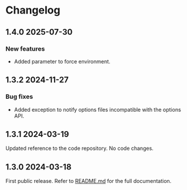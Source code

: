 # Changelog

<!--[//]: # (
## <Release number> <Date YYYY-MM-DD>
### Breaking changes
### Deprecations
### New features
### Bug fixes
)-->

## 1.4.0 2025-07-30

### New features

- Added parameter to force environment.

## 1.3.2 2024-11-27

### Bug fixes

- Added exception to notify options files incompatible with the options API.

## 1.3.1 2024-03-19

Updated reference to the code repository. No code changes.

## 1.3.0 2024-03-18

First public release. Refer to [README.md](README.md) for the full documentation.
